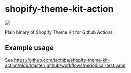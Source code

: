 # shopify-theme-kit-action

![](https://github.com/tachiba/shopify-theme-kit-action/workflows/.github/workflows/periodical-test.yaml/badge.svg)

Plain binary of Shopify Theme Kit for Github Actions

## Example usage

See https://github.com/tachiba/shopify-theme-kit-action/blob/master/.github/workflows/periodical-test.yaml
